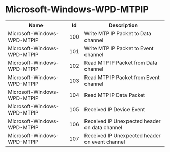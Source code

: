 # Microsoft-Windows-WPD-MTPIP

<table>
<colgroup><col/><col/><col/></colgroup>
<tr><th>Name</th><th>Id</th><th>Description</th></tr>
<tr><td>Microsoft-Windows-WPD-MTPIP</td><td>100</td><td>Write MTP IP Packet to Data channel</td></tr>
<tr><td>Microsoft-Windows-WPD-MTPIP</td><td>101</td><td>Write MTP IP Packet to Event channel</td></tr>
<tr><td>Microsoft-Windows-WPD-MTPIP</td><td>102</td><td>Read MTP IP Packet from Data channel</td></tr>
<tr><td>Microsoft-Windows-WPD-MTPIP</td><td>103</td><td>Read MTP IP Packet from Event channel</td></tr>
<tr><td>Microsoft-Windows-WPD-MTPIP</td><td>104</td><td>Read MTP IP Data Packet</td></tr>
<tr><td>Microsoft-Windows-WPD-MTPIP</td><td>105</td><td>Received IP Device Event</td></tr>
<tr><td>Microsoft-Windows-WPD-MTPIP</td><td>106</td><td>Received IP Unexpected header on data channel</td></tr>
<tr><td>Microsoft-Windows-WPD-MTPIP</td><td>107</td><td>Received IP Unexpected header on event channel</td></tr>
</table>
